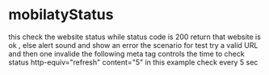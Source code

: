# mobilatyStatus
this check the website status while status code is 200 return 
that website is ok , else alert sound and show an error 
the scenario for test try a valid URL and then one invalide 
the following meta tag controls the time to check status 
     http-equiv="refresh" content="5" 
in this example check every 5 sec 

